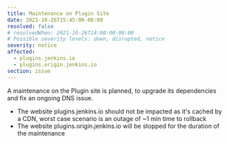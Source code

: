 ```yaml
---
title: Maintenance on Plugin Site
date: 2021-10-26T15:45:00-00:00
resolved: false
# resolvedWhen: 2021-10-26T14:00:00-00:00
# Possible severity levels: down, disrupted, notice
severity: notice
affected:
  - plugins.jenkins.io
  - plugins.origin.jenkins.io
section: issue
---
```



A maintenance on the Plugin site is planned, to upgrade its dependencies and fix an ongoing DNS issue.

* The website plugins.jenkins.io should not be impacted as it's cached by a CDN, worst case scenario is an outage of ~1 min time to rollback
* The website plugins.origin.jenkins.io will be stopped for the duration of the maintenance
